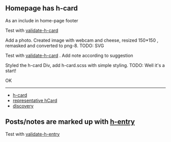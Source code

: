 
Homepage has h-card
-------------------

As an include in home-page footer

Test with
[validate-h-card](http://indiewebify.waterpigs.co.uk/validate-h-card/?url=http%3A%2F%2Fmarkup.co.nz)

Add a photo. Created image with webcam and cheese, resized 150*150 , remasked
and converted to png-8. TODO: SVG

Test with
[validate-h-card](http://indiewebify.waterpigs.co.uk/validate-h-card/?url=http%3A%2F%2Fmarkup.co.nz)
. Add note according to suggestion

Styled the h-card Div, add h-card.scss with simple styling. TODO: Well it's a
start!


OK

<hr/>

* [h-card](http://microformats.org/wiki/h-card)
* [representative hCard](http://microformats.org/wiki/representative_hCard)
* [discovery](http://indiewebcamp.com/discovery)

Posts/notes are marked up with [h-entry](http://microformats.org/wiki/h-entry)
-------------------------

Test with
[validate-h-entry](http://indiewebify.me/validate-h-entry/?url=http%3A%2F%2Fmarkup.co.nz)
